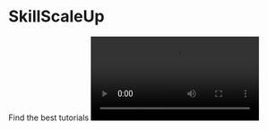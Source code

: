 # SkillScaleUp
Find the best tutorials 
![alt-text](https://github.com/dish34/SkillScaleUp/blob/dev/gif/SkillProject2gif.mp4)
